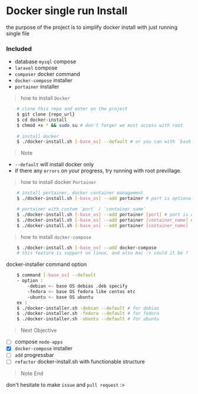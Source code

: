 # Docker single run Install
the purpose of the project is to simplify docker install with just running single file

### Included
- database `mysql` compose
- `laravel` compose
- `composer` docker command
- `docker-compose` installer
- `portainer` installer

> how to install `Docker`

``` bash
    # clone this repo and enter on the project
    $ git clone {repo_url}
    $ cd docker-install
    $ chmod +x * && sudo su # don't forger we must access with root
    
    # install docker
    $ ./docker-install.sh [-base_os] --default # or you can with `bash docker-install.sh`
```

> Note
- `--default` will install docker only
- if there any `errors` on your progress, try running with root previllage.

> how to install docker `Portainer`

```bash
    # install portainer, docker container management
    $ ./docker-install.sh [-base_os] --add portainer # port is optional, default 9000, container name is portainer

    # portainer with custom `port` / `container name`
    $ ./docker-install.sh [-base_os] --add portainer [port] # port is optional, default 9000
    $ ./docker-install.sh [-base_os] --add portainer [container_name] # port is optional, default 9000
    $ ./docker-install.sh [-base_os] --add portainer [container_name] [port] # port is optional, default 9000
```

> how to install `docker-compose`

```bash
    $ ./docker-install.sh [-base_os] --add docker-compose
    # this feature is support on linux, and also mac :> could it be ?
```

docker-installer command option
```bash
    $ command [-base_os] --default
    - option : 
        -debian <- base OS debias .deb specify
        -fedora <- base OS fedora like centos etc
        -ubuntu <- base OS ubuntu
    ex :
    $ ./docker-installer.sh -debian --default # for debias
    $ ./docker-installer.sh -fedora --default # for fedora
    $ ./docker-installer.sh -ubuntu --default # for ubuntu
```

> Next Objective

- [ ] compose `node-apps`
- [X] `docker-compose` installer
- [ ] `add` progressbar
- [ ] `refactor` docker-install.sh with functionable structure

> Note End

<kankuu> don't hesitate to make `issue` and `pull request` :>
